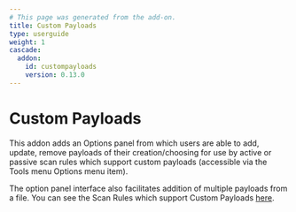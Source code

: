```yaml
---
# This page was generated from the add-on.
title: Custom Payloads
type: userguide
weight: 1
cascade:
  addon:
    id: custompayloads
    version: 0.13.0
---
```


# Custom Payloads

This addon adds an Options panel from which users are able to add, update, remove payloads of their creation/choosing for use by active or passive scan rules which support custom payloads (accessible via the Tools menu Options menu item).

The option panel interface also facilitates addition of multiple payloads from a file.
You can see the Scan Rules which support Custom Payloads [here](/alerttags/custom_payloads/).

